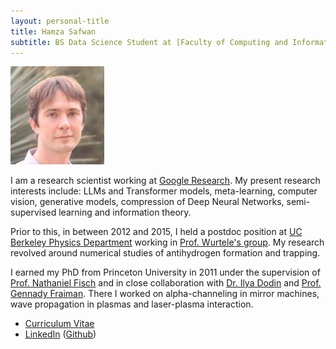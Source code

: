 ```yaml
---
layout: personal-title
title: Hamza Safwan
subtitle: BS Data Science Student at [Faculty of Computing and Information Technology, University of the Punjab Lahore](https://pucit.edu.pk/)
---
```


<p/>

<div class="textphoto" style="max-width: 150px;"><center><img src="/public/photo.jpg" style="max-width: 100%; max-height: 100%"/></center></div>

I am a research scientist working at [Google Research](https://research.google/).
My present research interests include: LLMs and Transformer models, meta-learning, computer vision, generative models, compression of Deep Neural Networks, semi-supervised learning and information theory.

Prior to this, in between 2012 and 2015, I held a postdoc position at [UC Berkeley Physics Department](https://physics.berkeley.edu/) working in [Prof. Wurtele's group](https://plasma.physics.berkeley.edu/).
My research revolved around numerical studies of antihydrogen formation and trapping.

I earned my PhD from Princeton University in 2011 under the supervision of [Prof. Nathaniel Fisch](https://plasma.princeton.edu/people/nathaniel-j-fisch) and in close collaboration with [Dr. Ilya Dodin](https://theory.pppl.gov/people/profile.php?pid=21&n=Ilya-Dodin) and [Prof. Gennady Fraiman](https://scholar.google.com/citations?user=TVOmrb4AAAAJ&view_op=list_works&sortby=pubdate).
There I worked on alpha-channeling in mirror machines, wave propagation in plasmas and laser-plasma interaction.

* [Curriculum Vitae](cv)
* [LinkedIn](https://www.linkedin.com/in/hamzasafwan/) ([Github](https://github.com/hamza-safwan))
